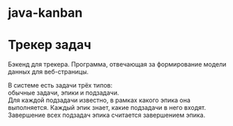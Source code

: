 # java-kanban
# Трекер задач
Бэкенд для трекера. Программа, отвечающая за формирование модели данных для веб-страницы.

В системе есть задачи трёх типов:<br> 
обычные задачи, эпики и подзадачи.<br>
Для каждой подзадачи известно, в рамках какого эпика она выполняется.
Каждый эпик знает, какие подзадачи в него входят.
Завершение всех подзадач эпика считается завершением эпика.